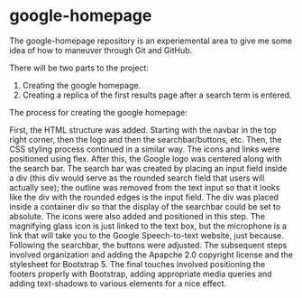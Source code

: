 # google-homepage

The google-homepage repository is an experiemental area to give me some idea of how to maneuver through Git and GitHub.

There will be two parts to the project:

1. Creating the google homepage.
2. Creating a replica of the first results page after a search term is entered.


The process for creating the google homepage:

First, the HTML structure was added. Starting with the navbar in the top right corner, then the logo and then the searchbar/buttons, etc. 
Then, the CSS styling process continued in a similar way. The icons and links were positioned using flex.
After this, the Google logo was centered along with the search bar. The search bar was created by placing an input field inside a div (this div would serve as the rounded search field that users will actually see); the outline was removed from the text input so that it looks like the div with the rounded edges is the input field. The div was placed inside a container div so that the display of the searchbar could be set to absolute. The icons were also added and positioned in this step. The magnifying glass icon is just linked to the text box, but the microphone is a link that will take you to the Google Speech-to-text website, just because.
Following the searchbar, the buttons were adjusted. 
The subsequent steps involved organization and adding the Apapche 2.0 copyright license and the stylesheet for Bootstrap 5. 
The final touches involved positioning the footers properly with Bootstrap, adding appropriate media queries and adding text-shadows to various elements for a nice effect.

